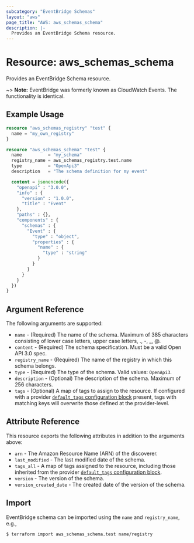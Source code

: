 ```yaml
---
subcategory: "EventBridge Schemas"
layout: "aws"
page_title: "AWS: aws_schemas_schema"
description: |-
  Provides an EventBridge Schema resource.
---
```


# Resource: aws_schemas_schema

Provides an EventBridge Schema resource.

~> **Note:** EventBridge was formerly known as CloudWatch Events. The functionality is identical.

## Example Usage

```terraform
resource "aws_schemas_registry" "test" {
  name = "my_own_registry"
}

resource "aws_schemas_schema" "test" {
  name          = "my_schema"
  registry_name = aws_schemas_registry.test.name
  type          = "OpenApi3"
  description   = "The schema definition for my event"

  content = jsonencode({
    "openapi" : "3.0.0",
    "info" : {
      "version" : "1.0.0",
      "title" : "Event"
    },
    "paths" : {},
    "components" : {
      "schemas" : {
        "Event" : {
          "type" : "object",
          "properties" : {
            "name" : {
              "type" : "string"
            }
          }
        }
      }
    }
  })
}
```

## Argument Reference

The following arguments are supported:

* `name` - (Required) The name of the schema. Maximum of 385 characters consisting of lower case letters, upper case letters, ., -, _, @.
* `content` - (Required) The schema specification. Must be a valid Open API 3.0 spec.
* `registry_name` - (Required) The name of the registry in which this schema belongs.
* `type` - (Required) The type of the schema. Valid values: `OpenApi3`.
* `description` - (Optional) The description of the schema. Maximum of 256 characters.
* `tags` - (Optional) A map of tags to assign to the resource. If configured with a provider [`default_tags` configuration block](https://registry.terraform.io/providers/hashicorp/aws/latest/docs#default_tags-configuration-block) present, tags with matching keys will overwrite those defined at the provider-level.

## Attribute Reference

This resource exports the following attributes in addition to the arguments above:

* `arn` - The Amazon Resource Name (ARN) of the discoverer.
* `last_modified` - The last modified date of the schema.
* `tags_all` - A map of tags assigned to the resource, including those inherited from the provider [`default_tags` configuration block](https://registry.terraform.io/providers/hashicorp/aws/latest/docs#default_tags-configuration-block).
* `version` - The version of the schema.
* `version_created_date` - The created date of the version of the schema.

## Import

EventBridge schema can be imported using the `name` and `registry_name`, e.g.,

```console
$ terraform import aws_schemas_schema.test name/registry
```
